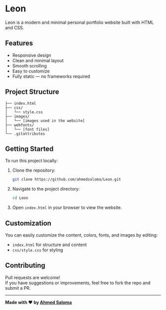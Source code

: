 # Leon

Leon is a modern and minimal personal portfolio website built with HTML and CSS.

## Features

- Responsive design
- Clean and minimal layout
- Smooth scrolling
- Easy to customize
- Fully static — no frameworks required

## Project Structure

```
├── index.html
├── css/
│   └── style.css
├── images/
│   └── [images used in the website]
├── webfonts/
│   └── [font files]
└── .gitattributes
```

## Getting Started

To run this project locally:

1. Clone the repository:
   ```bash
   git clone https://github.com/ahmedsaloma/Leon.git
   ```

2. Navigate to the project directory:
   ```bash
   cd Leon
   ```

3. Open `index.html` in your browser to view the website.

## Customization

You can easily customize the content, colors, fonts, and images by editing:

- `index.html` for structure and content
- `css/style.css` for styling

## Contributing

Pull requests are welcome!  
If you have suggestions or improvements, feel free to fork the repo and submit a PR.


---

**Made with ❤️ by [Ahmed Saloma](https://github.com/ahmedsaloma)**

